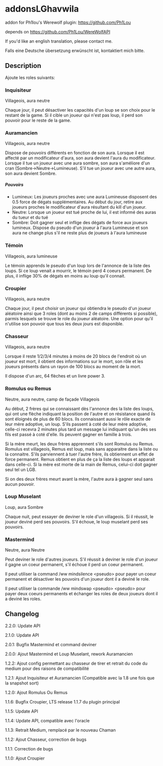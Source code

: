 # addonsLGhavwila
addon for Ph1lou's Werewolf plugin: https://github.com/Ph1Lou

depends on https://github.com/Ph1Lou/WereWolfAPI

If you'd like an english translation, please contact me.

Falls eine Deutsche übersetzung erwünscht ist, kontaktiert mich bitte.

## Description

Ajoute les roles suivants:

### Inquisiteur

Villageois, aura neutre

Chaque jour, il peut désactiver les capacités d'un loup se son choix pour le restant de la game. 
Si il cible un joueur qui n'est pas loup, il perd son pouvoir pour le reste de la game.

### Auramancien

Villageois, aura neutre

Dispose de pouvoirs différents en fonction de son aura.
Lorsque il est affecté par un modificateur d'aura, son aura devient l'aura du modificateur. Lorsque il tue un joueur avec une aura sombre, son aura s'améliore d'un cran (Sombre->Neutre->Lumineuse). S'il tue un joueur avec une autre aura, son aura devient Sombre.

##### Pouvoirs
* Lumineux: Les joueurs proches avec une aura Lumineuse disposent des 0.5 force de dégats supplémentaires. Au début du jour, retire aux joueurs proches le modificateur d'aura résultant du kill d'un joueur.
* Neutre: Lorsque un joueur est tué proche de lui, il est informé des auras du tueur et du tué
* Sombre: Doit gagner seul et inflige des dégats de force aux joueurs lumineux. Dispose du pseudo d'un joueur à l'aura Lumineuse et son aura ne change plus s'il ne reste plus de joueurs à l'aura lumineuse

### Témoin

Villageois, aura lumineuse

Le témoin apprends le pseudo d'un loup lors de l'annonce de la liste des loups. Si ce loup venait a mourrir, le témoin perd 4 coeurs permanent. De plus, il inflige 30% de dégats en moins au loup qu'il connait.

### Croupier

Villageois, aura neutre

Chaque jour, il peut choisir un joueur qui obtiendra le pseudo d'un joueur aléatoire ainsi que 3 roles (dont au moins 2 de camps différents si possible), parmis lesquels se trouve le role du joueur aléatoire. Une option pour qu'il n'utilise son pouvoir que tous les deux jours est disponible.

### Chasseur

Villageois, aura neutre

Lorsque il reste 1/2/3/4 minutes à moins de 20 blocs de l'endroit où un joueur est mort, il obtient des informations sur le mort, son rôle et les joueurs présents dans un rayon de 100 blocs au moment de la mort.

Il dispose d'un arc, 64 flèches et un livre power 3.

### Romulus ou Remus

Neutre, aura neutre, camp de façade Villageois

Au début, 2 frères qui se connaissant dès l'annonce des la liste des loups, qui ont une flèche indiquant la position de l'autre et on résistance quand ils sont éloignés de plus de 60 blocs. Ils connaissant aussi le rôle exacte de leur mère adoptive, un loup. S'ils passent à coté de leur mère adoptive, celle-ci recevra 2 minutes plus tard un message lui indiquant qu'un des ses fils est passé à coté d'elle. Ils peuvent gagner en famille à trois.

Si la mère meurt, les deux frères apprennent s'ils sont Romulus ou Remus. Romulus est villageois, Remus est loup, mais sans apparaitre dans la liste ou la connaitre. S'ils parviennent à tuer l'autre frère, ils obtiennent un effet de force permanent. Remus obtient en plus de ça la liste des loups et apparait dans celle-ci. Si la mère est morte de la main de Remus, celui-ci doit gagner seul tel un LGB.

Si on des deux frères meurt avant la mère, l'autre aura à gagner seul sans aucun pouvoir.

### Loup Muselant

Loup, aura Sombre

Chaque nuit, peut essayer de deviner le role d'un villageois. Si il réussit, le joueur deviné perd ses pouvoirs. S'il échoue, le loup muselant perd ses pouvoirs.

### Mastermind

Neutre, aura Neutre

Peut deviner le role d'autres joueurs. S'il réussit à deviner le role d'un joueur il gagne un coeur permanent, s'il échoue il perd un coeur permanent.

Il peut utiliser la command /ww mindsilence \<pseudo\> pour payer un coeur permanent et désactiver les pouvoirs d'un joueur dont il a deviné le role.

Il peut utiliser la commande /ww mindswap \<pseudo\> \<pseudo\> pour payer deux coeurs permanents et échanger les roles de deux joueurs dont il a deviné les roles.

## Changelog

2.2.0: Update API

2.1.0: Update API

2.0.1: Bugfix Mastermind et command deviner

2.0.0: Ajout Mastermind et Loup Muselant, rework Auramancien

1.2.2: Ajout config permettant au chasseur de tirer et retrait du code du medium pour des raisons de compatibilité

1.2.1: Ajout Inquisiteur et Auramancien (Compatible avec la 1.8 une fois que la snapshot sort)

1.2.0: Ajout Romulus Ou Remus

1.1.6: Bugfix Croupier, LTS release 1.1.7 du plugin principal

1.1.5: Update API

1.1.4: Update API, compatible avec l'oracle

1.1.3: Retrait Medium, remplacé par le nouveau Chaman

1.1.2: Ajout Chasseur, correction de bugs

1.1.1: Correction de bugs

1.1.0: Ajout Croupier


